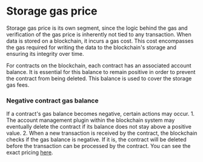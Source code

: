 # Storage gas price
Storage gas price is its own segment, since the logic behind the gas and verification of the gas price is inherently not tied to any transaction. When data is stored on a blockchain, it incurs a gas cost. This cost encompasses the gas required for writing the data to the blockchain's storage and ensuring its integrity over time.

For contracts on the blockchain, each contract has an associated account balance. It is essential for this balance to remain positive in order to prevent the contract from being deleted. This balance is used to cover the storage gas fees.


### Negative contract gas balance
If a contract's gas balance becomes negative, certain actions may occur. 1. The account management plugin within the blockchain system may eventually delete the contract if its balance does not stay above a positive value. 2. When a new transaction is received by the contract, the blockchain checks if the gas balance is negative. If it is, the contract will be deleted before the transaction can be processed by the contract. You can see the exact pricing [here](gas.md#the-cost-for-using-the-blockchain). 
